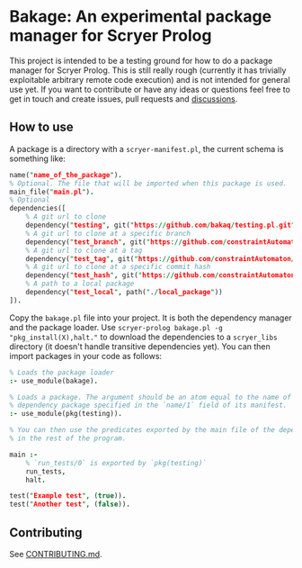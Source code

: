 # Bakage: An experimental package manager for Scryer Prolog

This project is intended to be a testing ground for how to do a package manager
for Scryer Prolog. This is still really rough (currently it has trivially
exploitable arbitrary remote code execution) and is not intended for general
use yet. If you want to contribute or have any ideas or questions feel free to
get in touch and create issues, pull requests and
[discussions](https://github.com/bakaq/pkg.pl/discussions).

## How to use

A package is a directory with a `scryer-manifest.pl`, the current schema is something like:

```prolog
name("name_of_the_package").
% Optional. The file that will be imported when this package is used.
main_file("main.pl").
% Optional
dependencies([
    % A git url to clone
    dependency("testing", git("https://github.com/bakaq/testing.pl.git")),
    % A git url to clone at a specific branch
    dependency("test_branch", git("https://github.com/constraintAutomaton/test-prolog-package-manager.git", branch("branch"))),
    % A git url to clone at a tag
    dependency("test_tag", git("https://github.com/constraintAutomaton/test-prolog-package-manager.git", tag("tag"))),
    % A git url to clone at a specific commit hash
    dependency("test_hash", git("https://github.com/constraintAutomaton/test-prolog-package-manager.git", hash("d19fefc1d7907f6675e181601bb9b8b94561b441"))),
    % A path to a local package
    dependency("test_local", path("./local_package"))
]).

```

Copy the `bakage.pl` file into your project. It is both the dependency manager and
the package loader. Use `scryer-prolog bakage.pl -g "pkg_install(X),halt."` to download
the dependencies to a `scryer_libs` directory (it doesn't handle transitive
dependencies yet). You can then import packages in your code as follows:

```prolog
% Loads the package loader
:- use_module(bakage).

% Loads a package. The argument should be an atom equal to the name of the
% dependency package specified in the `name/1` field of its manifest.
:- use_module(pkg(testing)).

% You can then use the predicates exported by the main file of the dependency
% in the rest of the program.

main :-
    % `run_tests/0` is exported by `pkg(testing)`
    run_tests,
    halt.

test("Example test", (true)).
test("Another test", (false)).
```

## Contributing

See [CONTRIBUTING.md](CONTRIBUTING.md).
